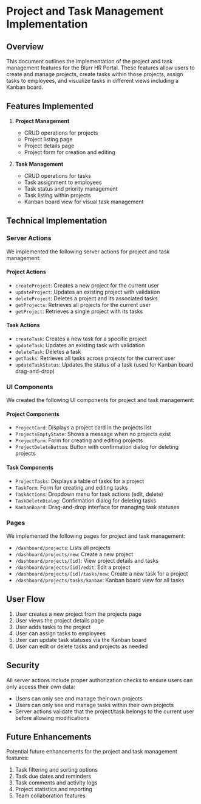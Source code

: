 # Project and Task Management Implementation

## Overview

This document outlines the implementation of the project and task management features for the Blurr HR Portal. These features allow users to create and manage projects, create tasks within those projects, assign tasks to employees, and visualize tasks in different views including a Kanban board.

## Features Implemented

1. **Project Management**

   - CRUD operations for projects
   - Project listing page
   - Project details page
   - Project form for creation and editing

2. **Task Management**
   - CRUD operations for tasks
   - Task assignment to employees
   - Task status and priority management
   - Task listing within projects
   - Kanban board view for visual task management

## Technical Implementation

### Server Actions

We implemented the following server actions for project and task management:

#### Project Actions

- `createProject`: Creates a new project for the current user
- `updateProject`: Updates an existing project with validation
- `deleteProject`: Deletes a project and its associated tasks
- `getProjects`: Retrieves all projects for the current user
- `getProject`: Retrieves a single project with its tasks

#### Task Actions

- `createTask`: Creates a new task for a specific project
- `updateTask`: Updates an existing task with validation
- `deleteTask`: Deletes a task
- `getTasks`: Retrieves all tasks across projects for the current user
- `updateTaskStatus`: Updates the status of a task (used for Kanban board drag-and-drop)

### UI Components

We created the following UI components for project and task management:

#### Project Components

- `ProjectCard`: Displays a project card in the projects list
- `ProjectsEmptyState`: Shows a message when no projects exist
- `ProjectForm`: Form for creating and editing projects
- `ProjectDeleteButton`: Button with confirmation dialog for deleting projects

#### Task Components

- `ProjectTasks`: Displays a table of tasks for a project
- `TaskForm`: Form for creating and editing tasks
- `TaskActions`: Dropdown menu for task actions (edit, delete)
- `TaskDeleteDialog`: Confirmation dialog for deleting tasks
- `KanbanBoard`: Drag-and-drop interface for managing task statuses

### Pages

We implemented the following pages for project and task management:

- `/dashboard/projects`: Lists all projects
- `/dashboard/projects/new`: Create a new project
- `/dashboard/projects/[id]`: View project details and tasks
- `/dashboard/projects/[id]/edit`: Edit a project
- `/dashboard/projects/[id]/tasks/new`: Create a new task for a project
- `/dashboard/projects/tasks/kanban`: Kanban board view for all tasks

## User Flow

1. User creates a new project from the projects page
2. User views the project details page
3. User adds tasks to the project
4. User can assign tasks to employees
5. User can update task statuses via the Kanban board
6. User can edit or delete tasks and projects as needed

## Security

All server actions include proper authorization checks to ensure users can only access their own data:

- Users can only see and manage their own projects
- Users can only see and manage tasks within their own projects
- Server actions validate that the project/task belongs to the current user before allowing modifications

## Future Enhancements

Potential future enhancements for the project and task management features:

1. Task filtering and sorting options
2. Task due dates and reminders
3. Task comments and activity logs
4. Project statistics and reporting
5. Team collaboration features
